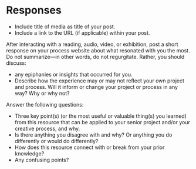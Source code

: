 # Responses

* Include title of media as title of your post.
* Include a link to the URL \(if applicable\) within your post.

After interacting with a reading, audio, video, or exhibition, post a short response on your process website about what resonated with you the most. Do not summarize—in other words, do not regurgitate. Rather, you should discuss:

* any epiphanies or insights that occurred for you. 
* Describe how the experience may or may not reflect your own project and process. Will it inform or change your project or process in any way? Why or why not?

Answer the following questions:

* Three key point\(s\) \(or the most useful or valuable thing\(s\) you learned\) from this resource that can be applied to your senior project and/or your creative process, and why.
* Is there anything you disagree with and why? Or anything you do differently or would do differently?
* How does this resource connect with or break from your prior knowledge? 
* Any confusing points?

